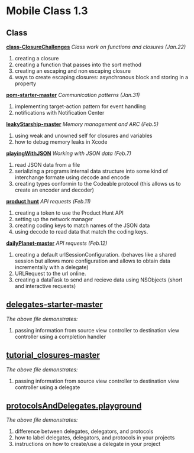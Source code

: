 # Mobile Class 1.3

## Class
**[class-ClosureChallenges](https://github.com/RinniSwift/MOB1.3/blob/master/class-ClosureChallenges.playground/Contents.swift)**
*Class work on functions and closures (Jan.22)*
1. creating a closure
2. creating a function that passes into the sort method
3. creating an escaping and non escaping closure
4. ways to create escaping closures: asynchronous block and storing in a property

**[pom-starter-master](https://github.com/RinniSwift/MOB1.3/tree/master/pom-starter-master)**
*Communication patterns (Jan.31)*
1. implementing target-action pattern for event handling
2. notifications with Notification Center

**[leakyStarship-master](https://github.com/RinniSwift/MOB1.3/tree/master/LeakyStarship-master)**
*Memory management and ARC (Feb.5)*
1. using weak and unowned self for closures and variables
2. how to debug memory leaks in Xcode

**[playingWithJSON](https://github.com/RinniSwift/MOB1.3/tree/master/PlayingWithJSON/PlayingWithJSON)**
*Working with JSON data (Feb.7)*
1. read JSON data from a file
2. serializing a programs internal data structure into some kind of interchange formate using decode and encode
3. creating types conformin to the Codeable protocol (this allows us to create an encoder and decoder)

**[product hunt](https://github.com/RinniSwift/Product-Hunt)**
*API requests (Feb.11)*
1. creating a token to use the Product Hunt API
2. setting up the network manager
3. creating coding keys to match names of the JSON data
4. using decode to read data that match the coding keys.

**[dailyPlanet-master](https://github.com/RinniSwift/MOB1.3/tree/master/DailyPlanet-master)**
*API requests (Feb.12)*
1. creating a default urlSessionConfiguration. (behaves like a shared session but allows more configuration and allows to obtain data incrementally with a delegate)
2. URLRequest to the url online.
3. creating a dataTask to send and recieve data using NSObjects (short and interactive requests)

## [delegates-starter-master](https://github.com/RinniSwift/MOB1.3/tree/master/delegates-starter-master)
*The above file demonstrates:*
1. passing information from source view controller to destination view controller using a completion handler

## [tutorial_closures-master](https://github.com/RinniSwift/MOB1.3/tree/master/tutorial_closures-master)
*The above file demonstrates:*
1. passing information from source view controller to destination view controller using a delegate

## [protocolsAndDelegates.playground](https://github.com/RinniSwift/MOB1.3/blob/master/ProtocolsAndDelegates.playground/Contents.swift)
*The above file demonstrates:*
1. difference between delegates, delegators, and protocols
2. how to label delegates, delegators, and protocols in your projects
3. instructions on how to create/use a delegate in your project

